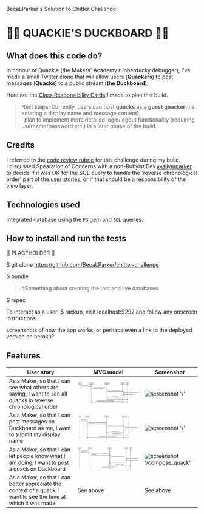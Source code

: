 BecaLParker's Solution to Chitter Challenge: 

:hatching_chick::speech_balloon: QUACKIE'S DUCKBOARD :hatching_chick::speech_balloon:
============================================================================

What does this code do?
-----------------------
In honour of Quackie (the Makers' Academy rubberducky debugger), I've made a small Twitter clone that will allow users (**Quackers**) to post messages (**Quacks**) to a public stream (**the Duckboard**).

Here are the [Class Responsibility Cards](https://docs.google.com/spreadsheets/d/11LzZXDbAgK_YshhwBttdjJfsn3WNQv_rbeffG_7G9rg/edit?usp=sharing) I made to plan this build.

>Next steps: Currently, users can post **quacks** as a **guest quacker** (i.e. entering a display name and message content).  
>I plan to implement more detailed login/logout functionality (requiring username/password etc.) in a later phase of the build.

Credits
-------
I referred to the [code review rubric](https://github.com/makersacademy/chitter-challenge/blob/master/docs/review.md) for this challenge during my build.   
I discussed Spearation of Concerns with a non-Rubyist Dev [@allymparker](https://github.com/allymparker) to decide if it was OK for the SQL query to handle the 'reverse chronological order' part of the [user stories](https://github.com/BecaLParker/chitter-challenge#features), or if that should be a responsibility of the view layer.

Technologies used
-----------------
Integrated database using the `PG` gem and `SQL` queries.

How to install and run the tests
--------------------------------
|| PLACEHOLDER ||

$ git clone https://github.com/BecaLParker/chitter-challenge

$ bundle

> #Something about creating the test and live databases

$ rspec

To interact as a user:
$ rackup, visit localhost:9292 and follow any onscreen instructions.


screenshots of how the app works, or perhaps even a link to the deployed version on heroku?



Features
-------
User story | MVC model | Screenshot
--- | ---------------------------------------------------- | --- | 
As a Maker, so that I can see what others are saying, I want to see all quacks in reverse chronological order | ![see all messages MVC](./see_all_quacks_MVC.svg) |![screenshot '/']()
As a Maker, so that I can post messages on Duckboard as me, I want to submit my display name| ![user has a display name MVC](./has_display_name_MVC.svg)|![screenshot '/']()
As a Maker, so that I can let people know what I am doing, I want to post a quack on Duckboard | ![post a message MVC](./post_a_quack_MVC.svg)|![screenshot '/compose_quack']()
As a Maker, so that I can better appreciate the context of a quack, I want to see the time at which it was made |See above| See above



